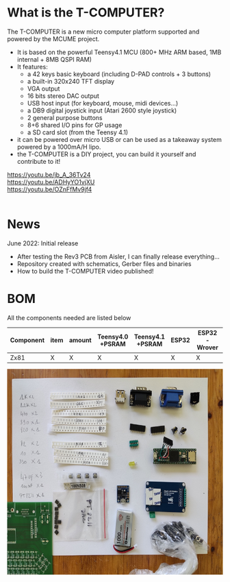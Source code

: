 # What is the T-COMPUTER?
The T-COMPUTER is a new micro computer platform supported and powered by the MCUME project.
- It is based on the powerful Teensy4.1 MCU (800+ MHz ARM based, 1MB internal + 8MB QSPI RAM)
- It features: 
  - a 42 keys basic keyboard (including D-PAD controls + 3 buttons)
  - a built-in 320x240 TFT display
  - VGA output 
  - 16 bits stereo DAC output
  - USB host input (for keyboard, mouse, midi devices...)
  - a DB9 digital joystick input (Atari 2600 style joystick)
  - 2 general purpose buttons    
  - 8+6 shared I/O pins for GP usage
  - a SD card slot (from the Teensy 4.1)
- it can be powered over micro USB or can be used as a takeaway system powered by a 1000mA/H lipo.   
- the T-COMPUTER is a DIY project, you can build it yourself and contribute to it!

https://youtu.be/jb_A_36Tv24 <br>
https://youtu.be/ADHyYO1vjXU <br>
https://youtu.be/OZnFfMv9jf4 <br>
<br>

# News
June 2022: Initial release<br>
- After testing the Rev3 PCB from Aisler, I can finally release everything...
- Repository created with schematics, Gerber files and binaries
- How to build the T-COMPUTER video published! 

# BOM

All the components needed are listed below<br>

| Component | item | amount | Teensy4.0 +PSRAM | Teensy4.1 +PSRAM | ESP32 | ESP32-Wrover | Pico |
| --- | --- | --- | --- | --- | --- | --- | --- |
| Zx81        | X | X | X | X | X | X | X |


<p align="center">
  <img width="640" height="480" src="/images/diybom.jpg">
</p>
